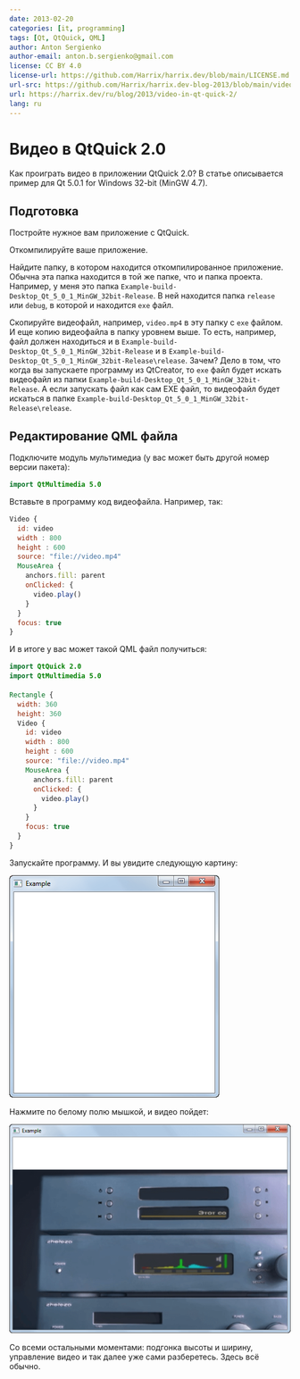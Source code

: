 ```yaml
---
date: 2013-02-20
categories: [it, programming]
tags: [Qt, QtQuick, QML]
author: Anton Sergienko
author-email: anton.b.sergienko@gmail.com
license: CC BY 4.0
license-url: https://github.com/Harrix/harrix.dev/blob/main/LICENSE.md
url-src: https://github.com/Harrix/harrix.dev-blog-2013/blob/main/video-in-qt-quick-2/video-in-qt-quick-2.md
url: https://harrix.dev/ru/blog/2013/video-in-qt-quick-2/
lang: ru
---
```


# Видео в QtQuick 2.0

Как проиграть видео в приложении QtQuick 2.0? В статье описывается пример для Qt 5.0.1 for Windows 32-bit (MinGW 4.7).

## Подготовка

Постройте нужное вам приложение с QtQuick.

Откомпилируйте ваше приложение.

Найдите папку, в котором находится откомпилированное приложение. Обычна эта папка находится в той же папке, что и папка проекта. Например, у меня это папка `Example-build-Desktop_Qt_5_0_1_MinGW_32bit-Release`. В ней находится папка `release` или `debug`, в которой и находится `exe` файл.

Скопируйте видеофайл, например, `video.mp4` в эту папку с `exe` файлом. И еще копию видеофайла в папку уровнем выше. То есть, например, файл должен находиться и в `Example-build-Desktop_Qt_5_0_1_MinGW_32bit-Release` и в `Example-build-Desktop_Qt_5_0_1_MinGW_32bit-Release\release`. Зачем? Дело в том, что когда вы запускаете программу из QtCreator, то `exe` файл будет искать видеофайл из папки `Example-build-Desktop_Qt_5_0_1_MinGW_32bit-Release`. А если запускать файл как сам EXE файл, то видеофайл будет искаться в папке `Example-build-Desktop_Qt_5_0_1_MinGW_32bit-Release\release`.

## Редактирование QML файла

Подключите модуль мультимедиа (у вас может быть другой номер версии пакета):

```qml
import QtMultimedia 5.0
```

Вставьте в программу код видеофайла. Например, так:

```qml
Video {
  id: video
  width : 800
  height : 600
  source: "file://video.mp4"
  MouseArea {
    anchors.fill: parent
    onClicked: {
      video.play()
    }
  }
  focus: true
}
```

И в итоге у вас может такой QML файл получиться:

```qml
import QtQuick 2.0
import QtMultimedia 5.0

Rectangle {
  width: 360
  height: 360
  Video {
    id: video
    width : 800
    height : 600
    source: "file://video.mp4"
    MouseArea {
      anchors.fill: parent
      onClicked: {
        video.play()
      }
    }
    focus: true
  }
}
```

Запускайте программу. И вы увидите следующую картину:

![Запущенное приложение](img/video_01.png)

Нажмите по белому полю мышкой, и видео пойдет:

![Видео в запущенном приложении](img/video_02.png)

Со всеми остальными моментами: подгонка высоты и ширину, управление видео и так далее уже сами разберетесь. Здесь всё обычно.

